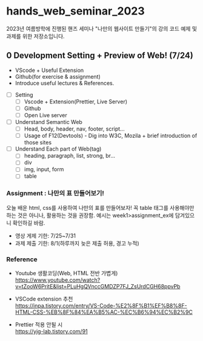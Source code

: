 # hands_web_seminar_2023

2023년 여름방학에 진행된 핸즈 세미나 "나만의 웹사이트 만들기"의 강의 코드 예제 및 과제를 위한 저장소입니다.

## 0 Development Setting + Preview of Web! (7/24)

- VScode + Useful Extension
- Github(for exercise & assignment)
- Introduce useful lectures & References.
- [ ] Setting
  - [ ] Vscode + Extension(Prettier, Live Server)
  - [ ] Github
  - [ ] Open Live server
- [ ] Understand Semantic Web
  - [ ] Head, body, header, nav, footer, script...
  - [ ] Usage of F12(Devtools) - Dig into W3C, Mozila + brief introduction of those sites
- [ ] Understand Each part of Web(tag)
  - [ ] heading, paragraph, list, strong, br...
  - [ ] div
  - [ ] img, input, form
  - [ ] table

### Assignment : 나만의 표 만들어보기!

오늘 배운 html, css를 사용하여 나만의 표를 만들어보자! 꼭 table 태그를 사용해야만 하는 것은 아니나, 활용하는 것을 권장함. 예시는 week1>assignment_ex에 담겨있으니 확인하길 바람.

- 영상 게제 기한: 7/25~7/31
- 과제 제출 기한: 8/1(하루까지 늦은 제출 허용, 경고 누적)

### Reference

- Youtube 생활코딩(Web, HTML 전반 가볍게) <br/>
  https://www.youtube.com/watch?v=tZooW6PritE&list=PLuHgQVnccGMDZP7FJ_ZsUrdCGH68ppvPb

- VSCode extension 추천 <br/>
  https://inpa.tistory.com/entry/VS-Code-%E2%8F%B1%EF%B8%8F-HTML-CSS-%EB%8F%84%EA%B5%AC-%EC%B6%94%EC%B2%9C
- Prettier 적용 안될 시 <br/>
  https://yjg-lab.tistory.com/91
